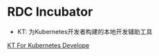 # RDC Incubator

- KT: 为Kubernetes开发者构建的本地开发辅助工具

[KT For Kubernetes Develope](https://rdc-incubator.github.io/kt-docs/#/zh-cn/)
